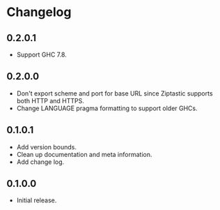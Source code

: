 # Changelog

## 0.2.0.1

  * Support GHC 7.8.

## 0.2.0.0

  * Don't export scheme and port for base URL since Ziptastic supports both HTTP and HTTPS.
  * Change LANGUAGE pragma formatting to support older GHCs.

## 0.1.0.1

  * Add version bounds.
  * Clean up documentation and meta information.
  * Add change log.

## 0.1.0.0

  * Initial release.